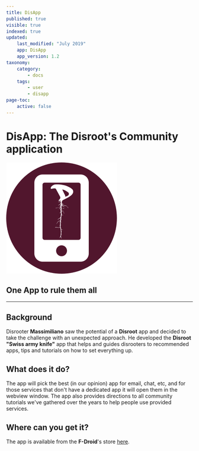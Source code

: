 ```yaml
---
title: DisApp
published: true
visible: true
indexed: true
updated:
    last_modified: "July 2019"		
    app: DisApp
    app_version: 1.2
taxonomy:
    category:
        - docs
    tags:
        - user
        - disapp
page-toc:
    active: false
---
```


# **DisApp**: The Disroot's Community application

![](thumb.png)

## **One App to rule them all**

----
## Background
Disrooter **Massimiliano** saw the potential of a **Disroot** app and decided to take the challenge with an unexpected approach. He developed the **Disroot "Swiss army knife"** app that helps and guides disrooters to recommended apps, tips and tutorials on how to set everything up.

## What does it do?
The app will pick the best (in our opinion) app for email, chat, etc, and for those services that don't have a dedicated app it will open them in the webview window. The app also provides directions to all community tutorials we've gathered over the years to help people use provided services.

## Where can you get it?
The app is available from the **F-Droid**'s store [here](https://f-droid.org/en/packages/org.disroot.disrootapp/).
